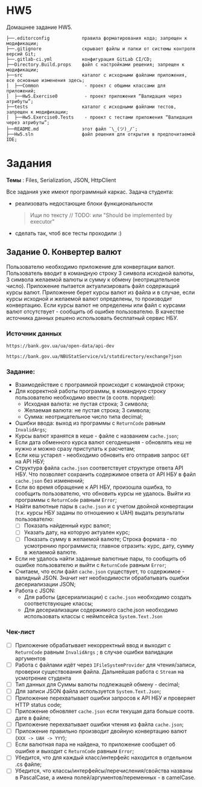 # HW5
Домашнее задание HW5.
```
├──.editorconfig            правила форматирования кода; запрещен к модификации;
├──.gitignore               скрывает файлы и папки от системы контроля версий Git;
├──.gitlab-ci.yml           конфигурация GitLab CI/CD;
├──Directory.Build.props    файл с настройками решения; запрещен к модификации;
├──src                      каталог с исходными файлами приложения, все основные изменения здесь;
│  ├──Common                 - проект с общими классами для приложений;
│  ├──Hw5.Exercise0          - проект приложения “Валидация через атрибуты”;
├──tests                    каталог с исходными файлами тестов, запрещен к модификации;
│  ├──Hw5.Exercise0.Tests    - проект с тестами приложения “Валидация через атрибуты”;
├──README.md                этот файл ¯\_(ツ)_/¯;
├──Hw5.sln                  файл решения для открытия в предпочитаемой IDE;
```
# Задания
**Темы** : Files, Serialization, JSON, HttpClient

Все задания уже имеют программный каркас. Задача студента:
- реализовать недостающие блоки функциональности
    > Ищи по тексту // TODO: или "Should be implemented by executor"
- сделать так, чтоб все тесты проходили :)

## Задание 0. Конвертер валют

Пользователю необходимо приложение для конвертации валют.
Пользователь вводит в командную строку 3 символа исходной валюты,
3 символа желаемой валюты и сумму к обмену (неотрицательное число).
Приложение пытается актуализировать файл содержащий курсы валют.
Приложение берет курсы валют из файла и в случае, если курсы исходной и желаемой валют определены,
то производит конвертацию.
Если курсы валют не определены или файл с курсами валют отсутствует - сообщить об ошибке пользователю.
В качестве источника данных решено использовать бесплатный сервис НБУ.

### Источник данных
`https://bank.gov.ua/ua/open-data/api-dev`

`https://bank.gov.ua/NBUStatService/v1/statdirectory/exchange?json`

### Задание:
- Взаимодействие с программой происходит с командной строки;
- Для корректной работы программы, в командную строку пользователю необходимо ввести (в соотв. порядке):
  - Исходная валюта: не пустая строка; 3 символа;
  - Желаемая валюта: не пустая строка; 3 символа;
  - Сумма: неотрицательное число типа decimal;
- Ошибки ввода: выход из программы с `ReturnCode` равным `InvalidArgs`;
- Курсы валют хранятся в кеше - файле с названием `cache.json`;
- Если дата обменного курса валют сегоднешняя - обновлять кеш не нужно и можно сразу приступать к расчетам;
- Если кеш устарел - необходимо обновить его отправив запрос `GET` на API НБУ;
- Структура файла `cache.json` соответствует структуре ответа API НБУ. Что позволяет сохранить
содержимое ответа от API НБУ в файл `cache.json` без изменений;
- Если во время обращение к API НБУ, произошла ошибка, то сообщить пользователю, что обновить курсы не удалось.
Выйти из программы с `ReturnCode` равным `Error`;
- Найти валютные пары в `cache.json` и с учетом двойной конвертации (т.к. курсы НБУ заданы по отношению к UAH)
  выдать результаты пользователю:
  - [ ] Показать найденный курс валют;
  - [ ] Указать дату, на которую актуален курс;
  - [ ] Показать сумму в желаемой валюте;
  Строка формата - по усмотрению программиста; главное отразить: курс, дату, сумму в желаемой валюте.
- Если не удалось найти заданные валютные пары, то сообщить об ошибке пользователю и выйти с `ReturnCode` равным `Error`;
- Считаем, что если файл `cache.json` существует, то содержимое - валидный JSON. Значит нет необходимости обрабатывать ошибки десериализации JSON;
- Работа с JSON:
  - Для работы (десериализации) с `cache.json` необходимо создать соответствующие классы;
  - Для десериализации содержимого cache.json необходимо использовать классы с неймпсейса `System.Text.Json`

### Чек-лист
- [ ] Приложение обрабатывает некорректный ввод и выходит с `ReturnCode` равным `InvalidArgs` ;
  в случае ошибки валидации аргументов
- [ ] Работа с файлами идёт через `IFileSystemProvider` для чтения/записи, проверки существования файла.
  Дальнейшая работа с `Stream` на усмотрение студента
- [ ] Тип данных для Суммы валюты подлежащей обмену - decimal;
- [ ] Для записи JSON файла используется `System.Text.Json`;
- [ ] Приложение перехватывает ошибки запросов  к API НБУ и проверяет HTTP status code;
- [ ] Приложение обновляет `cache.json` если текущая дата больше соотв. дате в файле;
- [ ] Приложение перехватывает ошибки чтения из файла `сache.json`;
- [ ] Приложение правильно производит двойную конвертацию валют (`XXX -> UAH -> YYY`);
- [ ] Если валютная пара не найдена, то приложение сообщает об ошибке и выходит с `ReturnCode` равным `Error`;
- [ ] Убедится, что для каждый класс/интерфейс находится в отдельном .cs файле;
- [ ] Убедится, что классы/интерфейсы/перечисления/свойства названы в PascalCase, а имена полей/аргументов/переменных - в camelCase.
